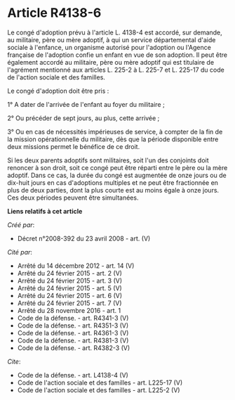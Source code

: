 # Article R4138-6

Le congé d'adoption prévu à l'article L. 4138-4 est accordé, sur demande, au militaire, père ou mère adoptif, à qui un
service départemental d'aide sociale à l'enfance, un organisme autorisé pour l'adoption ou l'Agence française de l'adoption
confie un enfant en vue de son adoption. Il peut être également accordé au militaire, père ou mère adoptif qui est titulaire
de l'agrément mentionné aux articles L. 225-2 à L. 225-7 et L. 225-17 du code de l'action sociale et des familles. 

Le congé d'adoption doit être pris : 

1° A dater de l'arrivée de l'enfant au foyer du militaire ; 

2° Ou précéder de sept jours, au plus, cette arrivée ; 

3° Ou en cas de nécessités impérieuses de service, à compter de la fin de la mission opérationnelle du militaire, dès que la
période disponible entre deux missions permet le bénéfice de ce droit. 

Si les deux parents adoptifs sont militaires, soit l'un des conjoints doit renoncer à son droit, soit ce congé peut être
réparti entre le père ou la mère adoptif. Dans ce cas, la durée du congé est augmentée de onze jours ou de dix-huit jours en
cas d'adoptions multiples et ne peut être fractionnée en plus de deux parties, dont la plus courte est au moins égale à onze
jours. Ces deux périodes peuvent être simultanées.

**Liens relatifs à cet article**

_Créé par_:

  - Décret n°2008-392 du 23 avril 2008 - art. (V)

_Cité par_:

  - Arrêté du 14 décembre 2012 - art. 14 (V)
  - Arrêté du 24 février 2015 - art. 2 (V)
  - Arrêté du 24 février 2015 - art. 3 (V)
  - Arrêté du 24 février 2015 - art. 5 (V)
  - Arrêté du 24 février 2015 - art. 6 (V)
  - Arrêté du 24 février 2015 - art. 7 (V)
  - Arrêté du 28 novembre 2016 - art. 1
  - Code de la défense. - art. R4341-3 (V)
  - Code de la défense. - art. R4351-3 (V)
  - Code de la défense. - art. R4361-3 (V)
  - Code de la défense. - art. R4381-3 (V)
  - Code de la défense. - art. R4382-3 (V)

_Cite_:

  - Code de la défense. - art. L4138-4 (V)
  - Code de l'action sociale et des familles - art. L225-17 (V)
  - Code de l'action sociale et des familles - art. L225-2 (V)
